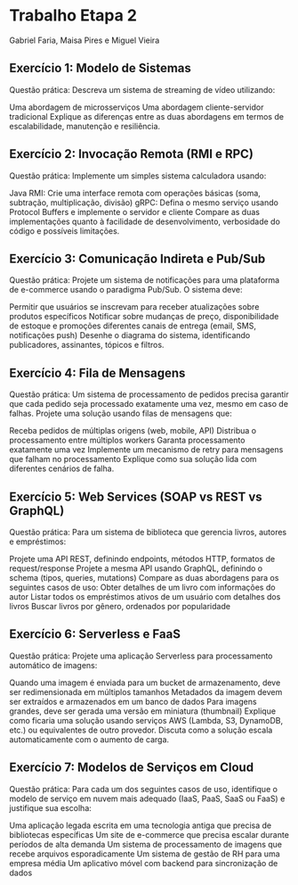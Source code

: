 # Trabalho Etapa 2
Gabriel Faria, Maisa Pires e Miguel Vieira

## Exercício 1: Modelo de Sistemas
Questão prática: Descreva um sistema de streaming de vídeo utilizando:

Uma abordagem de microsserviços
Uma abordagem cliente-servidor tradicional
Explique as diferenças entre as duas abordagens em termos de escalabilidade, manutenção e resiliência.


## Exercício 2: Invocação Remota (RMI e RPC)
Questão prática: Implemente um simples sistema calculadora usando:

Java RMI: Crie uma interface remota com operações básicas (soma, subtração, multiplicação, divisão)
gRPC: Defina o mesmo serviço usando Protocol Buffers e implemente o servidor e cliente
Compare as duas implementações quanto à facilidade de desenvolvimento, verbosidade do código e possíveis limitações.


## Exercício 3: Comunicação Indireta e Pub/Sub
Questão prática: Projete um sistema de notificações para uma plataforma de e-commerce usando o paradigma Pub/Sub. O sistema deve:

Permitir que usuários se inscrevam para receber atualizações sobre produtos específicos
Notificar sobre mudanças de preço, disponibilidade de estoque e promoções
diferentes canais de entrega (email, SMS, notificações push)
Desenhe o diagrama do sistema, identificando publicadores, assinantes, tópicos e filtros.


## Exercício 4: Fila de Mensagens
Questão prática: Um sistema de processamento de pedidos precisa garantir que cada pedido seja processado exatamente uma vez, mesmo em caso de falhas. Projete uma solução usando filas de mensagens que:

Receba pedidos de múltiplas origens (web, mobile, API)
Distribua o processamento entre múltiplos workers
Garanta processamento exatamente uma vez
Implemente um mecanismo de retry para mensagens que falham no processamento
Explique como sua solução lida com diferentes cenários de falha.


## Exercício 5: Web Services (SOAP vs REST vs GraphQL)
Questão prática: Para um sistema de biblioteca que gerencia livros, autores e empréstimos:

Projete uma API REST, definindo endpoints, métodos HTTP, formatos de request/response
Projete a mesma API usando GraphQL, definindo o schema (tipos, queries, mutations)
Compare as duas abordagens para os seguintes casos de uso:
Obter detalhes de um livro com informações do autor
Listar todos os empréstimos ativos de um usuário com detalhes dos livros
Buscar livros por gênero, ordenados por popularidade


## Exercício 6: Serverless e FaaS
Questão prática: Projete uma aplicação Serverless para processamento automático de imagens:

Quando uma imagem é enviada para um bucket de armazenamento, deve ser redimensionada em múltiplos tamanhos
Metadados da imagem devem ser extraídos e armazenados em um banco de dados
Para imagens grandes, deve ser gerada uma versão em miniatura (thumbnail)
Explique como ficaria uma solução usando serviços AWS (Lambda, S3, DynamoDB, etc.) ou equivalentes de outro provedor. Discuta como a solução escala automaticamente com o aumento de carga.


## Exercício 7: Modelos de Serviços em Cloud
Questão prática: Para cada um dos seguintes casos de uso, identifique o modelo de serviço em nuvem mais adequado (IaaS, PaaS, SaaS ou FaaS) e justifique sua escolha:

Uma aplicação legada escrita em uma tecnologia antiga que precisa de bibliotecas específicas
Um site de e-commerce que precisa escalar durante períodos de alta demanda
Um sistema de processamento de imagens que recebe arquivos esporadicamente
Um sistema de gestão de RH para uma empresa média
Um aplicativo móvel com backend para sincronização de dados
